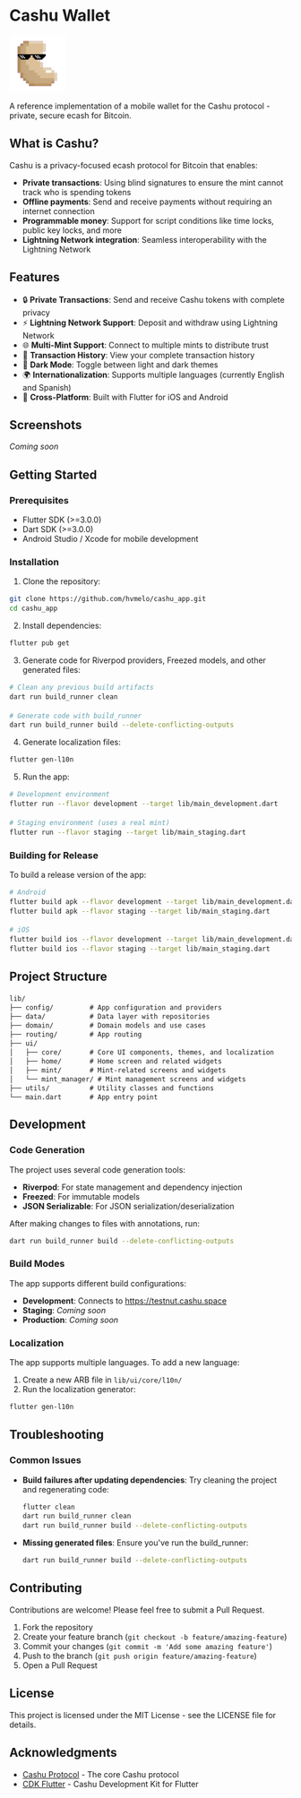 # Cashu Wallet

<img src="assets/images/cashu_logo.png" alt="Cashu Logo" width="100"/>

A reference implementation of a mobile wallet for the Cashu protocol - private, secure ecash for Bitcoin.

## What is Cashu?

Cashu is a privacy-focused ecash protocol for Bitcoin that enables:

- **Private transactions**: Using blind signatures to ensure the mint cannot track who is spending tokens
- **Offline payments**: Send and receive payments without requiring an internet connection
- **Programmable money**: Support for script conditions like time locks, public key locks, and more
- **Lightning Network integration**: Seamless interoperability with the Lightning Network

## Features

- 🔒 **Private Transactions**: Send and receive Cashu tokens with complete privacy
- ⚡ **Lightning Network Support**: Deposit and withdraw using Lightning Network
- 🌐 **Multi-Mint Support**: Connect to multiple mints to distribute trust
- 🔄 **Transaction History**: View your complete transaction history
- 🌙 **Dark Mode**: Toggle between light and dark themes
- 🌍 **Internationalization**: Supports multiple languages (currently English and Spanish)
- 📱 **Cross-Platform**: Built with Flutter for iOS and Android

## Screenshots

_Coming soon_

## Getting Started

### Prerequisites

- Flutter SDK (>=3.0.0)
- Dart SDK (>=3.0.0)
- Android Studio / Xcode for mobile development

### Installation

1. Clone the repository:

```bash
git clone https://github.com/hvmelo/cashu_app.git
cd cashu_app
```

2. Install dependencies:

```bash
flutter pub get
```

3. Generate code for Riverpod providers, Freezed models, and other generated files:

```bash
# Clean any previous build artifacts
dart run build_runner clean

# Generate code with build_runner
dart run build_runner build --delete-conflicting-outputs
```

4. Generate localization files:

```bash
flutter gen-l10n
```

5. Run the app:

```bash
# Development environment
flutter run --flavor development --target lib/main_development.dart

# Staging environment (uses a real mint)
flutter run --flavor staging --target lib/main_staging.dart
```

### Building for Release

To build a release version of the app:

```bash
# Android
flutter build apk --flavor development --target lib/main_development.dart
flutter build apk --flavor staging --target lib/main_staging.dart

# iOS
flutter build ios --flavor development --target lib/main_development.dart
flutter build ios --flavor staging --target lib/main_staging.dart
```

## Project Structure

```
lib/
├── config/         # App configuration and providers
├── data/           # Data layer with repositories
├── domain/         # Domain models and use cases
├── routing/        # App routing
├── ui/
│   ├── core/       # Core UI components, themes, and localization
│   ├── home/       # Home screen and related widgets
│   ├── mint/       # Mint-related screens and widgets
│   └── mint_manager/ # Mint management screens and widgets
├── utils/          # Utility classes and functions
└── main.dart       # App entry point
```

## Development

### Code Generation

The project uses several code generation tools:

- **Riverpod**: For state management and dependency injection
- **Freezed**: For immutable models
- **JSON Serializable**: For JSON serialization/deserialization

After making changes to files with annotations, run:

```bash
dart run build_runner build --delete-conflicting-outputs
```

### Build Modes

The app supports different build configurations:

- **Development**: Connects to https://testnut.cashu.space
- **Staging**: _Coming soon_
- **Production**: _Coming soon_

### Localization

The app supports multiple languages. To add a new language:

1. Create a new ARB file in `lib/ui/core/l10n/`
2. Run the localization generator:

```bash
flutter gen-l10n
```

## Troubleshooting

### Common Issues

- **Build failures after updating dependencies**: Try cleaning the project and regenerating code:

  ```bash
  flutter clean
  dart run build_runner clean
  dart run build_runner build --delete-conflicting-outputs
  ```

- **Missing generated files**: Ensure you've run the build_runner:
  ```bash
  dart run build_runner build --delete-conflicting-outputs
  ```

## Contributing

Contributions are welcome! Please feel free to submit a Pull Request.

1. Fork the repository
2. Create your feature branch (`git checkout -b feature/amazing-feature`)
3. Commit your changes (`git commit -m 'Add some amazing feature'`)
4. Push to the branch (`git push origin feature/amazing-feature`)
5. Open a Pull Request

## License

This project is licensed under the MIT License - see the LICENSE file for details.

## Acknowledgments

- [Cashu Protocol](https://github.com/cashubtc/cashu) - The core Cashu protocol
- [CDK Flutter](https://github.com/davidcaseria/cdk_flutter) - Cashu Development Kit for Flutter
